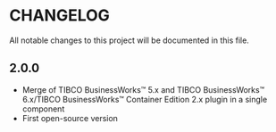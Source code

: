 # CHANGELOG

All notable changes to this project will be documented in this file.

2.0.0
---
* Merge of TIBCO BusinessWorks™ 5.x and TIBCO BusinessWorks™ 6.x/TIBCO BusinessWorks™ Container Edition 2.x plugin in a single component
* First open-source version
